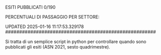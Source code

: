 ESITI PUBBLICATI 0/190 

PERCENTUALI DI PASSAGGIO PER SETTORE:

UPDATED 2025-01-16 11:17:53.329178
###################################################### 

Si tratta di un semplice script in python per controllare quando sono pubblicati gli esiti (ASN 2021, sesto quadrimestre).

